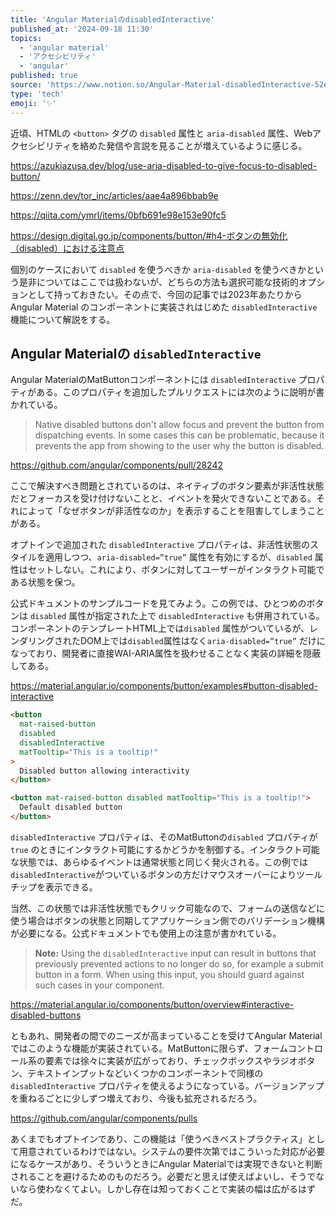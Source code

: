 ```yaml
---
title: 'Angular MaterialのdisabledInteractive'
published_at: '2024-09-18 11:30'
topics:
  - 'angular material'
  - 'アクセシビリティ'
  - 'angular'
published: true
source: 'https://www.notion.so/Angular-Material-disabledInteractive-52edeabe72e344cc9eddd2ccf9148002'
type: 'tech'
emoji: '✨'
---
```


近頃、HTMLの `<button>` タグの `disabled` 属性と `aria-disabled` 属性、Webアクセシビリティを絡めた発信や言説を見ることが増えているように感じる。

https://azukiazusa.dev/blog/use-aria-disabled-to-give-focus-to-disabled-button/

https://zenn.dev/tor_inc/articles/aae4a896bbab9e

https://qiita.com/ymrl/items/0bfb691e98e153e90fc5

https://design.digital.go.jp/components/button/#h4-ボタンの無効化（disabled）における注意点

個別のケースにおいて `disabled` を使うべきか `aria-disabled` を使うべきかという是非についてはここでは扱わないが、どちらの方法も選択可能な技術的オプションとして持っておきたい。その点で、今回の記事では2023年あたりから Angular Material のコンポーネントに実装されはじめた `disabledInteractive` 機能について解説をする。

## Angular Materialの `disabledInteractive`

Angular MaterialのMatButtonコンポーネントには `disabledInteractive` プロパティがある。このプロパティを追加したプルリクエストには次のように説明が書かれている。

> Native disabled buttons don't allow focus and prevent the button from dispatching events. In some cases this can be problematic, because it prevents the app from showing to the user why the button is disabled.

https://github.com/angular/components/pull/28242

ここで解決すべき問題とされているのは、ネイティブのボタン要素が非活性状態だとフォーカスを受け付けないことと、イベントを発火できないことである。それによって「なぜボタンが非活性なのか」を表示することを阻害してしまうことがある。

オプトインで追加された `disabledInteractive` プロパティは、非活性状態のスタイルを適用しつつ、`aria-disabled=”true”` 属性を有効にするが、`disabled` 属性はセットしない。これにより、ボタンに対してユーザーがインタラクト可能である状態を保つ。

公式ドキュメントのサンプルコードを見てみよう。この例では、ひとつめのボタンは `disabled` 属性が指定された上で `disabledInteractive` も併用されている。コンポーネントのテンプレートHTML上では`disabled` 属性がついているが、レンダリングされたDOM上では`disabled`属性はなく`aria-disabled=”true”` だけになっており、開発者に直接WAI-ARIA属性を扱わせることなく実装の詳細を隠蔽してある。

https://material.angular.io/components/button/examples#button-disabled-interactive

```html
<button
  mat-raised-button
  disabled
  disabledInteractive
  matTooltip="This is a tooltip!"
>
  Disabled button allowing interactivity
</button>

<button mat-raised-button disabled matTooltip="This is a tooltip!">
  Default disabled button
</button>
```

`disabledInteractive` プロパティは、そのMatButtonの`disabled` プロパティが`true` のときにインタラクト可能にするかどうかを制御する。インタラクト可能な状態では、あらゆるイベントは通常状態と同じく発火される。この例では`disabledInteractive`がついているボタンの方だけマウスオーバーによりツールチップを表示できる。

当然、この状態では非活性状態でもクリック可能なので、フォームの送信などに使う場合はボタンの状態と同期してアプリケーション側でのバリデーション機構が必要になる。公式ドキュメントでも使用上の注意が書かれている。

> **Note:** Using the `disabledInteractive` input can result in buttons that previously prevented actions to no longer do so, for example a submit button in a form. When using this input, you should guard against such cases in your component.

https://material.angular.io/components/button/overview#interactive-disabled-buttons

ともあれ、開発者の間でのニーズが高まっていることを受けてAngular Materialではこのような機能が実装されている。MatButtonに限らず、フォームコントロール系の要素では徐々に実装が広がっており、チェックボックスやラジオボタン、テキストインプットなどいくつかのコンポーネントで同様の`disabledInteractive` プロパティを使えるようになっている。バージョンアップを重ねるごとに少しずつ増えており、今後も拡充されるだろう。

https://github.com/angular/components/pulls

あくまでもオプトインであり、この機能は「使うべきベストプラクティス」として用意されているわけではない。システムの要件次第ではこういった対応が必要になるケースがあり、そういうときにAngular Materialでは実現できないと判断されることを避けるためのものだろう。必要だと思えば使えばよいし、そうでないなら使わなくてよい。しかし存在は知っておくことで実装の幅は広がるはずだ。
